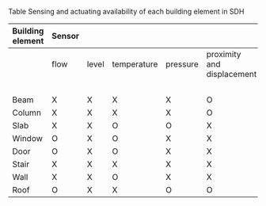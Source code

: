 Table
Sensing and actuating availability of each building element in SDH

|     Building element    |     Sensor   |||||| |     Actuator           |                   |                |                |
|-------------------------|---------------|--------------|--------------------|-----------------|-----------------------------------|-------------------------|---------------|------------------------|-------------------|----------------|----------------|
|                         |     flow      |     level    |     temperature    |     pressure    |     proximity and displacement    |     gas and chemical    |     others    |     change in shape    |     static        |                |                |
|                         |               |              |                    |                 |                                   |                         |               |     mechanical         |     electrical    |     thermal    |     optical    |
|     Beam                |     X         |     X        |     X              |     X           |     O                             |     X                   |     O         |     X                  |     X             |     X          |     X          |
|     Column              |     X         |     X        |     X              |     X           |     O                             |     X                   |     O         |     X                  |     X             |     X          |     X          |
|     Slab                |     X         |     X        |     O              |     O           |     X                             |     X                   |     O         |     O                  |     X             |     O          |     O          |
|     Window              |     O         |     X        |     O              |     X           |     X                             |     O                   |     O         |     O                  |     O             |     X          |     O          |
|     Door                |     O         |     X        |     O              |     X           |     X                             |     O                   |     O         |     O                  |     O             |     X          |     O          |
|     Stair               |     X         |     X        |     X              |     X           |     X                             |     O                   |     O         |     X                  |     O             |     X          |     O          |
|     Wall                |     X         |     X        |     O              |     X           |     X                             |     O                   |     O         |     O                  |     O             |     X          |     O          |
|     Roof                |     O         |     X        |     X              |     O           |     O                             |     X                   |     O         |     O                  |     O             |     O          |     O          |
